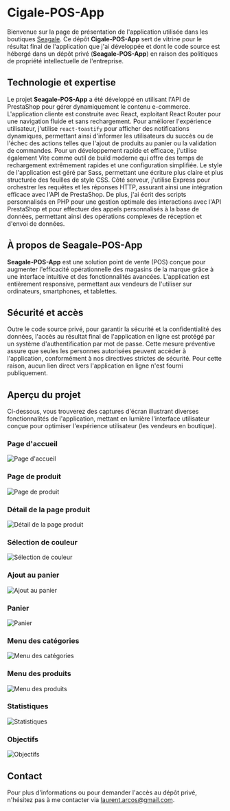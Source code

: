 # Cigale-POS-App

Bienvenue sur la page de présentation de l'application utilisée dans les boutiques [Seagale](https://seagale.fr). Ce dépôt **Cigale-POS-App** sert de vitrine pour le résultat final de l'application que j'ai développée et dont le code source est hébergé dans un dépôt privé (**Seagale-POS-App**) en raison des politiques de propriété intellectuelle de l'entreprise.

## Technologie et expertise
Le projet **Seagale-POS-App** a été développé en utilisant l'API de PrestaShop pour gérer dynamiquement le contenu e-commerce. L'application cliente est construite avec React, exploitant React Router pour une navigation fluide et sans rechargement. Pour améliorer l'expérience utilisateur, j'utilise `react-toastify` pour afficher des notifications dynamiques, permettant ainsi d'informer les utilisateurs du succès ou de l'échec des actions telles que l'ajout de produits au panier ou la validation de commandes. Pour un développement rapide et efficace, j'utilise également Vite comme outil de build moderne qui offre des temps de rechargement extrêmement rapides et une configuration simplifiée. Le style de l'application est géré par Sass, permettant une écriture plus claire et plus structurée des feuilles de style CSS. Côté serveur, j'utilise Express pour orchestrer les requêtes et les réponses HTTP, assurant ainsi une intégration efficace avec l'API de PrestaShop. De plus, j'ai écrit des scripts personnalisés en PHP pour une gestion optimale des interactions avec l'API PrestaShop et pour effectuer des appels personnalisés à la base de données, permettant ainsi des opérations complexes de réception et d'envoi de données.

## À propos de Seagale-POS-App
**Seagale-POS-App** est une solution point de vente (POS) conçue pour augmenter l'efficacité opérationnelle des magasins de la marque grâce à une interface intuitive et des fonctionnalités avancées. L'application est entièrement responsive, permettant aux vendeurs de l'utiliser sur ordinateurs, smartphones, et tablettes.

## Sécurité et accès
Outre le code source privé, pour garantir la sécurité et la confidentialité des données, l'accès au résultat final de l'application en ligne est protégé par un système d'authentification par mot de passe. Cette mesure préventive assure que seules les personnes autorisées peuvent accéder à l'application, conformément à nos directives strictes de sécurité. Pour cette raison, aucun lien direct vers l'application en ligne n'est fourni publiquement.

## Aperçu du projet
Ci-dessous, vous trouverez des captures d'écran illustrant diverses fonctionnalités de l'application, mettant en lumière l'interface utilisateur conçue pour optimiser l'expérience utilisateur (les vendeurs en boutique).

### Page d'accueil
![Page d'accueil](images/acceuil.png)

### Page de produit
![Page de produit](images/page-produit.png)

### Détail de la page produit
![Détail de la page produit](images/detail-page-produit.png)

### Sélection de couleur
![Sélection de couleur](images/selection-couleur.png)

### Ajout au panier
![Ajout au panier](images/ajout-panier.png)

### Panier
![Panier](images/panier.png)

### Menu des catégories
![Menu des catégories](images/menu-categories.png)

### Menu des produits
![Menu des produits](images/menu-produits.png)

### Statistiques
![Statistiques](images/stats.png)

### Objectifs
![Objectifs](images/objectifs.png)

## Contact
Pour plus d'informations ou pour demander l'accès au dépôt privé, n'hésitez pas à me contacter via [laurent.arcos@gmail.com](mailto:laurent.arcos@gmail.com).

